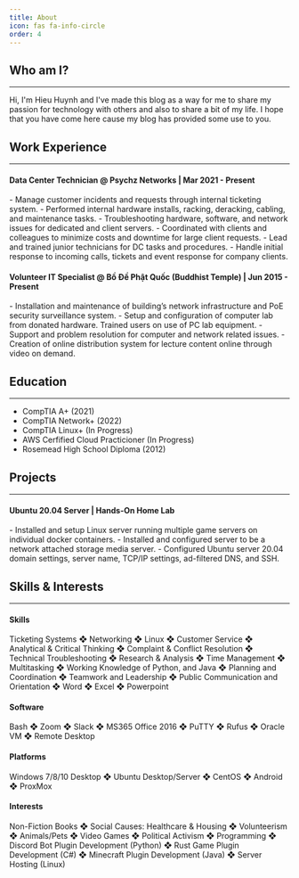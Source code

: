 ```yaml
---
title: About
icon: fas fa-info-circle
order: 4
---
```


## Who am I?
---

Hi, I'm Hieu Huynh and I've made this blog as a way for me to share my passion for technology with others and also to share a bit of my life. I hope that you have come here cause my blog has provided some use to you.

## Work Experience
---

<h4> Data Center Technician @ Psychz Networks | Mar 2021 - Present </h4>
- Manage customer incidents and requests through internal ticketing system.
- Performed internal hardware installs, racking, deracking, cabling, and maintenance tasks.
- Troubleshooting hardware, software, and network issues for dedicated and client servers.
- Coordinated with clients and colleagues to minimize costs and downtime for large client requests.
- Lead and trained junior technicians for DC tasks and procedures.
- Handle initial response to incoming calls, tickets and event response for company clients.

<h4> Volunteer IT Specialist @ Bồ Đề Phật Quốc (Buddhist Temple) | Jun 2015 - Present </h4>
- Installation and maintenance of building’s network infrastructure and PoE security surveillance system.
- Setup and configuration of computer lab from donated hardware. Trained users on use of PC lab equipment.
- Support and problem resolution for computer and network related issues.
- Creation of online distribution system for lecture content online through video on demand.

## Education
---

- CompTIA A+ (2021)
- CompTIA Network+ (2022)
- CompTIA Linux+ (In Progress)
- AWS Cerfified Cloud Practicioner (In Progress)
- Rosemead High School Diploma (2012)

## Projects
---

<h4> Ubuntu 20.04 Server | Hands-On Home Lab </h4>
- Installed and setup Linux server running multiple game servers on individual docker containers.
- Installed and configured server to be a network attached storage media server.
- Configured Ubuntu server 20.04 domain settings, server name, TCP/IP settings, ad-filtered DNS, and SSH.

## Skills & Interests
---

<h4> Skills </h4>
Ticketing Systems ❖ Networking ❖ Linux ❖ Customer Service ❖ Analytical & Critical Thinking ❖ Complaint & Conflict Resolution ❖ Technical Troubleshooting ❖ Research & Analysis ❖ Time Management ❖ Multitasking ❖ Working Knowledge of Python, and Java ❖ Planning and Coordination ❖ Teamwork and Leadership ❖ Public Communication and Orientation ❖ Word ❖ Excel ❖ Powerpoint

<h4> Software </h4>
Bash ❖ Zoom ❖ Slack ❖ MS365 Office 2016 ❖ PuTTY ❖ Rufus ❖ Oracle VM ❖ Remote Desktop

<h4> Platforms </h4>
Windows 7/8/10 Desktop ❖ Ubuntu Desktop/Server ❖ CentOS ❖ Android ❖ ProxMox

<h4> Interests </h4>
Non-Fiction Books ❖ Social Causes: Healthcare & Housing ❖ Volunteerism ❖ Animals/Pets ❖ Video Games ❖ Political Activism ❖ Programming ❖ Discord Bot Plugin Development (Python) ❖ Rust Game Plugin Development (C#) ❖ Minecraft Plugin Development (Java) ❖ Server Hosting (Linux)